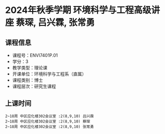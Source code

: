 # 2024年秋季学期 环境科学与工程高级讲座 蔡琛, 吕兴霖, 张常勇






## 课程信息

- 课程号：ENVI7401P.01
- 学分：3
- 教学类型：理论课
- 开课单位：环境科学与工程系（直属）
- 课程类别：博士
- 课程层次：研究生课程

## 上课时间

```
2~18周 中区应化楼302会议室 :2(8,9,10) 吕兴霖
2~18周 中区应化楼302会议室 :2(8,9,10) 蔡琛
2~18周 中区应化楼302会议室 :2(8,9,10) 张常勇
```

